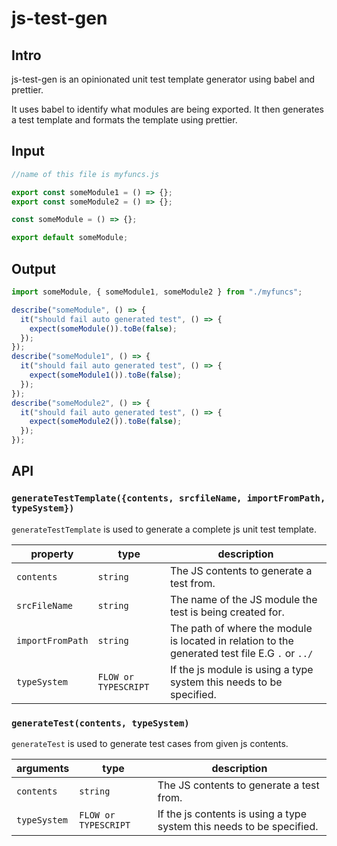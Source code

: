 # js-test-gen

## Intro

js-test-gen is an opinionated unit test template generator using babel and prettier.

It uses babel to identify what modules are being exported. It then generates a test template and formats the template using prettier.

## Input

```javascript
//name of this file is myfuncs.js

export const someModule1 = () => {};
export const someModule2 = () => {};

const someModule = () => {};

export default someModule;
```

## Output

```javascript
import someModule, { someModule1, someModule2 } from "./myfuncs";

describe("someModule", () => {
  it("should fail auto generated test", () => {
    expect(someModule()).toBe(false);
  });
});
describe("someModule1", () => {
  it("should fail auto generated test", () => {
    expect(someModule1()).toBe(false);
  });
});
describe("someModule2", () => {
  it("should fail auto generated test", () => {
    expect(someModule2()).toBe(false);
  });
});
```

## API

### `generateTestTemplate({contents, srcfileName, importFromPath, typeSystem})`

`generateTestTemplate` is used to generate a complete js unit test template.

| property         | type                 | description                                                                                     |
| ---------------- | -------------------- | ----------------------------------------------------------------------------------------------- |
| `contents`       | `string`             | The JS contents to generate a test from.                                                        |
| `srcFileName`    | `string`             | The name of the JS module the test is being created for.                                        |
| `importFromPath` | `string`             | The path of where the module is located in relation to the generated test file E.G `.` or `../` |
| `typeSystem`     | `FLOW or TYPESCRIPT` | If the js module is using a type system this needs to be specified.                             |

### `generateTest(contents, typeSystem)`

`generateTest` is used to generate test cases from given js contents.

| arguments    | type                 | description                                                           |
| ------------ | -------------------- | --------------------------------------------------------------------- |
| `contents`   | `string`             | The JS contents to generate a test from.                              |
| `typeSystem` | `FLOW or TYPESCRIPT` | If the js contents is using a type system this needs to be specified. |
